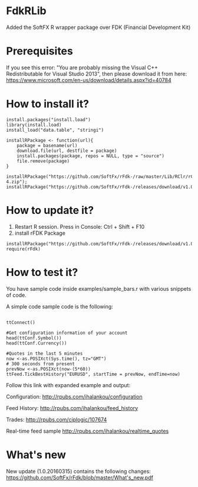 # FdkRLib
Added the SoftFX R wrapper package over FDK (Financial Development Kit)

# Prerequisites
If you see this error: "You are probably missing the Visual C++ Redistributable for Visual Studio 2013", then please download it from here:
https://www.microsoft.com/en-us/download/details.aspx?id=40784

# How to install it?
```
install.packages("install.load")
library(install.load)
install_load("data.table", "stringi")

installRPackage <- function(url){
	package = basename(url)
    download.file(url, destfile = package)
	install.packages(package, repos = NULL, type = "source")
	file.remove(package)
}

installRPackage("https://github.com/SoftFx/rFdk-/raw/master/Lib/RClr/rClr_0.7-4.zip");
installRPackage("https://github.com/SoftFx/rFdk-/releases/download/v1.0.0/rFdk.zip");
```

# How to update it?
1. Restart R session. Press in Console: Ctrl + Shift + F10
2. install rFDK Package
```
installRPackage("https://github.com/SoftFx/rFdk-/releases/download/v1.0.0/rFdk.zip");
require(rFdk)
```

# How to test it?
You have sample code inside examples/sample_bars.r with various snippets of code. 

A simple code sample code is the following:
```

ttConnect()

#Get configuration information of your account
head(ttConf.Symbol())
head(ttConf.Currency())

#Quotes in the last 5 minutes
now <-as.POSIXct(Sys.time(), tz="GMT")
# 300 seconds from present
prevNow <-as.POSIXct(now-(5*60))
ttFeed.TickBestHistory("EURUSD", startTime = prevNow, endTime=now)
```
Follow this link with expanded example and output:

Configuration:
http://rpubs.com/ihalankou/configuration

Feed History:
http://rpubs.com/ihalankou/feed_history

Trades:
http://rpubs.com/ciplogic/107674

Real-time feed sample
http://rpubs.com/ihalankou/realtime_quotes

# What's new
New update (1.0.20160315) contains the following changes:
https://github.com/SoftFx/rFdk/blob/master/What's_new.pdf

 

